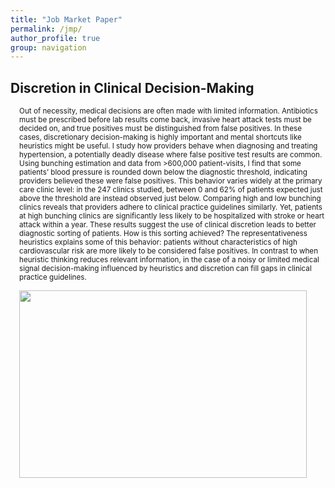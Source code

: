 ```yaml
---
title: "Job Market Paper"
permalink: /jmp/
author_profile: true
group: navigation
---
```


## Discretion in Clinical Decision-Making 

<div style="margin-left: 1em;">
<small> 
<p> Out of necessity, medical decisions are often made with limited information. Antibiotics must be prescribed before lab results come back, invasive heart attack tests must be decided on, and true positives must be distinguished from false positives. In these cases, discretionary decision-making is highly important and mental shortcuts like heuristics might be useful. I study how providers behave when diagnosing and treating hypertension, a potentially deadly disease where false positive test results are common. Using bunching estimation and data from >600,000 patient-visits, I find that some patients’ blood pressure is rounded down below the diagnostic threshold, indicating providers believed these were false positives. This behavior varies widely at the primary care clinic level: in the 247 clinics studied, between 0 and 62% of patients expected just above the threshold are instead observed just below. Comparing high and low bunching clinics reveals that providers adhere to clinical practice guidelines similarly. Yet, patients at high bunching clinics are significantly less likely to be hospitalized with stroke or heart attack within a year. These results suggest the use of clinical discretion leads to better diagnostic sorting of patients. How is this sorting achieved? The representativeness heuristics explains some of this behavior: patients without characteristics of high cardiovascular risk are more likely to be considered false positives. In contrast to when heuristic thinking reduces relevant information, in the case of a noisy or limited medical signal decision-making influenced by heuristics and discretion can fill gaps in clinical practice guidelines. </p>  
</small>

<p align="left">
  <img width="460" height="300" src="https://claireboone.github.io/files/website_bunching_diag.png"> 
</p>
